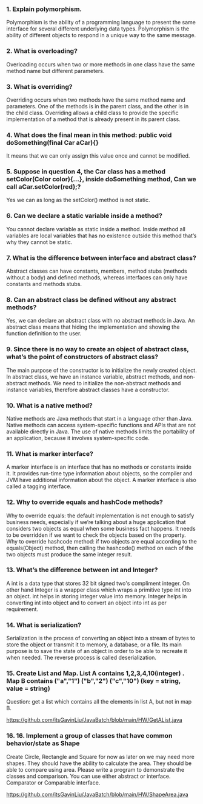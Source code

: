 ### 1.	Explain polymorphism.

Polymorphism is the ability of a programming language to present the same interface for several different underlying data types. Polymorphism is the ability of different objects to respond in a unique way to the same message.

### 2.	What is overloading?

Overloading occurs when two or more methods in one class have the same method name but different parameters.

### 3.	What is overriding?

Overriding occurs when two methods have the same method name and parameters. One of the methods is in the parent class, and the other is in the child class. Overriding allows a child class to provide the specific implementation of a method that is already present in its parent class.

### 4.	What does the final mean in this method:  public void doSomething(final Car aCar){}

It means that we can only assign this value once and cannot be modified.

### 5.	Suppose in question 4, the Car class has a method setColor(Color color){…}, inside doSomething method, Can we call aCar.setColor(red);?

Yes we can as long as the setColor() method is not static. 

### 6.	Can we declare a static variable inside a method?

You cannot declare variable as static inside a method. Inside method all variables are local variables that has no existence outside this method that’s why they cannot be static.

### 7.	What is the difference between interface and abstract class?

Abstract classes can have constants, members, method stubs (methods without a body) and defined methods, whereas interfaces can only have constants and methods stubs.

### 8.	Can an abstract class be defined without any abstract methods?

Yes, we can declare an abstract class with no abstract methods in Java. An abstract class means that hiding the implementation and showing the function definition to the user.


### 9.	Since there is no way to create an object of abstract class, what’s the point of constructors of abstract class?

The main purpose of the constructor is to initialize the newly created object. In abstract class, we have an instance variable, abstract methods, and non-abstract methods. We need to initialize the non-abstract methods and instance variables, therefore abstract classes have a constructor.

### 10.	What is a native method?

Native methods are Java methods that start in a language other than Java. Native methods can access system-specific functions and APIs that are not available directly in Java. The use of native methods limits the portability of an application, because it involves system-specific code.

### 11.	What is marker interface?

A marker interface is an interface that has no methods or constants inside it. It provides run-time type information about objects, so the compiler and JVM have additional information about the object. A marker interface is also called a tagging interface.

### 12.	Why to override equals and hashCode methods?

Why to override equals: the default implementation is not enough to satisfy business needs, especially if we’re talking about a huge application that considers two objects as equal when some business fact happens. It needs to be overridden if we want to check the objects based on the property. 
Why to override hashcode method: if two objects are equal according to the equals(Object) method, then calling the hashcode() method on each of the two objects must produce the same integer result.

### 13.	What’s the difference between int and Integer?

A int is a data type that stores 32 bit signed two's compliment integer. On other hand Integer is a wrapper class which wraps a primitive type int into an object. int helps in storing integer value into memory. Integer helps in converting int into object and to convert an object into int as per requirement.

### 14.	What is serialization?

Serialization is the process of converting an object into a stream of bytes to store the object or transmit it to memory, a database, or a file. Its main purpose is to save the state of an object in order to be able to recreate it when needed. The reverse process is called deserialization.

### 15.	Create List and Map. List A contains 1,2,3,4,10(integer) . Map B contains ("a","1") ("b","2") ("c","10")   (key = string, value = string) 
Question: get a list which contains all the elements in list A, but not in map B.

https://github.com/itsGavinLiu/JavaBatch/blob/main/HW/GetAList.java


### 16. 16.	Implement a group of classes that have common behavior/state as Shape
Create Circle, Rectangle and Square for now as later on we may need more shapes. They should have the ability to calculate the area. They should be able to compare using area. Please write a program to demonstrate the classes and comparison.  You can use either abstract or interface. Comparator or Comparable interface.

https://github.com/itsGavinLiu/JavaBatch/blob/main/HW/ShapeArea.java

